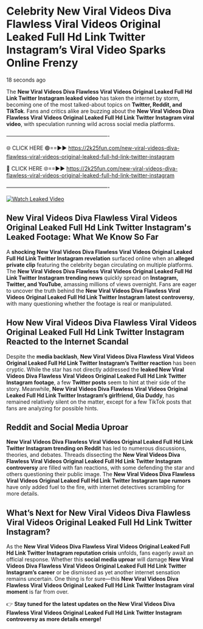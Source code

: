 # Celebrity New Viral Videos Diva Flawless Viral Videos Original Leaked Full Hd Link Twitter Instagram’s Viral Video Sparks Online Frenzy

18 seconds ago

The **New Viral Videos Diva Flawless Viral Videos Original Leaked Full Hd Link Twitter Instagram leaked video** has taken the internet by storm, becoming one of the most talked-about topics on **Twitter, Reddit, and TikTok**. Fans and critics alike are buzzing about the **New Viral Videos Diva Flawless Viral Videos Original Leaked Full Hd Link Twitter Instagram viral video**, with speculation running wild across social media platforms.

———————————————————-

🌐 CLICK HERE 🟢==►► https://2k25fun.com/new-viral-videos-diva-flawless-viral-videos-original-leaked-full-hd-link-twitter-instagram

🔴 CLICK HERE 🌐==►► https://2k25fun.com/new-viral-videos-diva-flawless-viral-videos-original-leaked-full-hd-link-twitter-instagram

———————————————————-

[![Watch Leaked Video](https://miro.medium.com/v2/resize:fit:828/format:webp/1*cilzJN44JGOrTw9NJCrNHA.gif "Watch Leaked Video")](https://2k25fun.com/new-viral-videos-diva-flawless-viral-videos-original-leaked-full-hd-link-twitter-instagram)

## **New Viral Videos Diva Flawless Viral Videos Original Leaked Full Hd Link Twitter Instagram's Leaked Footage: What We Know So Far**  
A **shocking New Viral Videos Diva Flawless Viral Videos Original Leaked Full Hd Link Twitter Instagram revelation** surfaced online when an **alleged private clip** featuring the celebrity began circulating on multiple platforms. The **New Viral Videos Diva Flawless Viral Videos Original Leaked Full Hd Link Twitter Instagram trending news** quickly spread on **Instagram, Twitter, and YouTube**, amassing millions of views overnight. Fans are eager to uncover the truth behind the **New Viral Videos Diva Flawless Viral Videos Original Leaked Full Hd Link Twitter Instagram latest controversy**, with many questioning whether the footage is real or manipulated.  

## **How New Viral Videos Diva Flawless Viral Videos Original Leaked Full Hd Link Twitter Instagram Reacted to the Internet Scandal**  
Despite the **media backlash**, **New Viral Videos Diva Flawless Viral Videos Original Leaked Full Hd Link Twitter Instagram’s Twitter reaction** has been cryptic. While the star has not directly addressed the **leaked New Viral Videos Diva Flawless Viral Videos Original Leaked Full Hd Link Twitter Instagram footage**, a few **Twitter posts** seem to hint at their side of the story. Meanwhile, **New Viral Videos Diva Flawless Viral Videos Original Leaked Full Hd Link Twitter Instagram’s girlfriend, Gia Duddy**, has remained relatively silent on the matter, except for a few TikTok posts that fans are analyzing for possible hints.  

## **Reddit and Social Media Uproar**  
**New Viral Videos Diva Flawless Viral Videos Original Leaked Full Hd Link Twitter Instagram trending on Reddit** has led to numerous discussions, theories, and debates. Threads dissecting the **New Viral Videos Diva Flawless Viral Videos Original Leaked Full Hd Link Twitter Instagram controversy** are filled with fan reactions, with some defending the star and others questioning their public image. The **New Viral Videos Diva Flawless Viral Videos Original Leaked Full Hd Link Twitter Instagram tape rumors** have only added fuel to the fire, with internet detectives scrambling for more details.  

## **What’s Next for New Viral Videos Diva Flawless Viral Videos Original Leaked Full Hd Link Twitter Instagram?**  
As the **New Viral Videos Diva Flawless Viral Videos Original Leaked Full Hd Link Twitter Instagram reputation crisis** unfolds, fans eagerly await an official response. Whether this **social media uproar** will damage **New Viral Videos Diva Flawless Viral Videos Original Leaked Full Hd Link Twitter Instagram’s career** or be dismissed as yet another internet sensation remains uncertain. One thing is for sure—this **New Viral Videos Diva Flawless Viral Videos Original Leaked Full Hd Link Twitter Instagram viral moment** is far from over.  

👉 **Stay tuned for the latest updates on the New Viral Videos Diva Flawless Viral Videos Original Leaked Full Hd Link Twitter Instagram controversy as more details emerge!**  